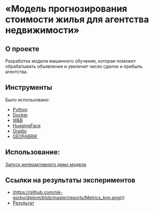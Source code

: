 
# «Модель прогнозирования стоимости жилья для агентства недвижимости»

## О проекте ##

Разработка модели машинного обучения, которая поможет обрабатывать объявления и увеличит число сделок и прибыль агентства.

## Инструменты ##

Было использовано:

- [Python](https://www.python.org/)
- [Docker](https://www.docker.com/)
- [W&B](https://wandb.ai/)
- [HuggingFace](https://huggingface.co/)
- [Gradio](https://www.gradio.app/)
- [GEOFABRIK](https://www.geofabrik.de/)

## Использование: ##

[Запуск интерактивного демо модели](https://huggingface.co/spaces/Nikgorby/Diplom_DS_SF)

## Ссылки на результаты экспериментов ##

- [(https://github.com/nik-gorby/diplom/blob/master/reports/Metrics_knn.png)](https://wandb.ai/nikgorby/diplom_0106?nw=nwusernikgorby)()
- [Результат](https://wandb.ai/nikgorby/diplom_kneighbors?nw=nwusernikgorby)
